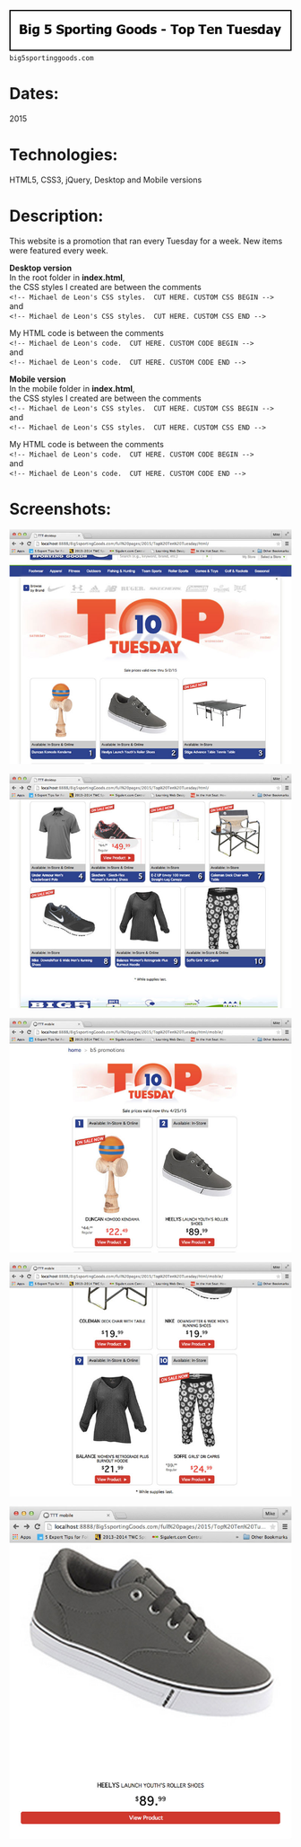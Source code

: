 ![Title](github/github_title_B5t3.gif)  
`big5sportinggoods.com`  

# Dates:  
2015  
# Technologies:  
HTML5, CSS3, jQuery, Desktop and Mobile versions   
# Description:  
This website is a promotion that ran every Tuesday for a week.  New items were featured every week.  

**Desktop version**  
In the root folder in **index.html**,  
the CSS styles I created are between the comments  
`<!-- Michael de Leon's CSS styles.  CUT HERE. CUSTOM CSS BEGIN -->`  
and  
`<!-- Michael de Leon's CSS styles.  CUT HERE. CUSTOM CSS END -->`  

My HTML code is between the comments  
`<!-- Michael de Leon's code.  CUT HERE. CUSTOM CODE BEGIN -->`  
and  
`<!-- Michael de Leon's code.  CUT HERE. CUSTOM CODE END -->`

**Mobile version**  
In the mobile folder in **index.html**,  
the CSS styles I created are between the comments  
`<!-- Michael de Leon's CSS styles.  CUT HERE. CUSTOM CSS BEGIN -->`  
and  
`<!-- Michael de Leon's CSS styles.  CUT HERE. CUSTOM CSS END -->`  

My HTML code is between the comments  
`<!-- Michael de Leon's code.  CUT HERE. CUSTOM CODE BEGIN -->`  
and  
`<!-- Michael de Leon's code.  CUT HERE. CUSTOM CODE END -->`  
# Screenshots:
![Screenshot](github/github_screenshot_B5t3a.jpg)  

![Screenshot](github/github_screenshot_B5t3b.jpg)  

![Screenshot](github/github_screenshot_B5t3c.jpg)  

![Screenshot](github/github_screenshot_B5t3d.jpg)  

![Screenshot](github/github_screenshot_B5t3e.jpg)  
